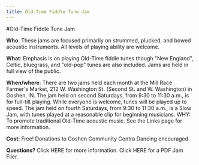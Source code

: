 ```yaml
---
title: Old-Time Fiddle Tune Jam
---
```

#Old-Time Fiddle Tune Jam

**Who**: These jams are focused primarily on strummed, plucked, and bowed acoustic instruments. All levels of playing ability are welcome.

**What**: Emphasis is on playing Old-Time fiddle tunes though "New England", Celtic, bluegrass, and "old-pop" tunes are also included. Jams are held in full view of the public.

**When/where**:  There are two jams held each month at the Mill Race Farmer's Market, 212 W. Washington St. (Second St. and W. Washington) in Goshen, IN. 
The jam held on second Saturdays, from 9:30 to 11:30 a.m., 
is for full-tilt playing. While everyone is welcome, tunes will be played up to speed.
The jam held on fourth Saturdays, from 9:30 to 11:30 a.m., 
is a Slow Jam, with tunes played at a reasonable clip for beginning musicians. 
WHY: To promote traditional Old-Time acoustic music. See the Links page for more information.

**Cost**: Free! Donations to Goshen Community Contra Dancing encouraged.

**Questions?** Click HERE for more information. Click HERE for a PDF Jam Flier.